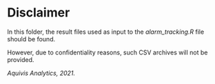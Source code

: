 # Disclaimer

In this folder, the result files used as input to the *alarm_tracking.R* file should be found.

However, due to confidentiality reasons, such CSV archives will not be provided.

*Aquivis Analytics, 2021.*
